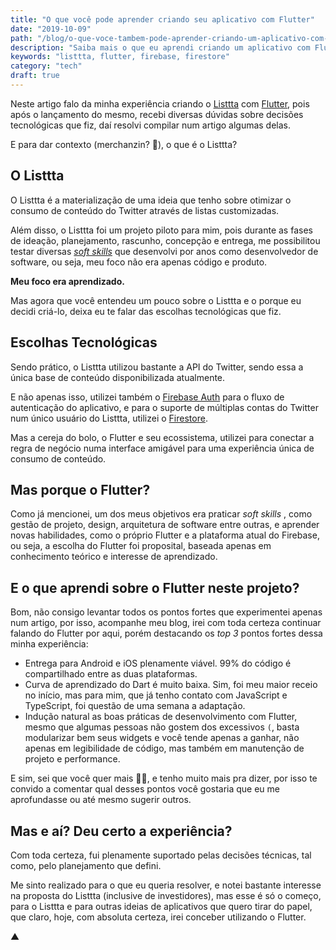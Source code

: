 ```yaml
---
title: "O que você pode aprender criando seu aplicativo com Flutter"
date: "2019-10-09"
path: "/blog/o-que-voce-tambem-pode-aprender-criando-um-aplicativo-com-flutter/"
description: "Saiba mais o que eu aprendi criando um aplicativo com Flutter."
keywords: "listtta, flutter, firebase, firestore"
category: "tech"
draft: true
---
```


Neste artigo falo da minha experiência criando o [Listtta](https://listtta.com/) com [Flutter](https://flutter.dev/), pois após o lançamento do mesmo, recebi diversas dúvidas sobre decisões tecnológicas que fiz, daí resolvi compilar num artigo algumas delas.

E para dar contexto (merchanzin? 🤣), o que é o Listtta?

## O Listtta

O Listtta é a materialização de uma ideia que tenho sobre otimizar o consumo de conteúdo do Twitter através de listas customizadas.

Além disso, o Listtta foi um projeto piloto para mim, pois durante as fases de ideação, planejamento, rascunho, concepção e entrega, me possibilitou testar diversas [_soft skills_](https://hackernoon.com/10-soft-skills-every-developer-needs-66f0cdcfd3f7) que desenvolvi por anos como desenvolvedor de software, ou seja, meu foco não era apenas código e produto.

**Meu foco era aprendizado.**

Mas agora que você entendeu um pouco sobre o Listtta e o porque eu decidi criá-lo, deixa eu te falar das escolhas tecnológicas que fiz.

## Escolhas Tecnológicas

Sendo prático, o Listtta utilizou bastante a API do Twitter, sendo essa a única base de conteúdo disponibilizada atualmente.

E não apenas isso, utilizei também o [Firebase Auth](https://firebase.google.com/docs/auth) para o fluxo de autenticação do aplicativo, e para o suporte de múltiplas contas do Twitter num único usuário do Listtta, utilizei o [Firestore](https://firebase.google.com/docs/firestore).

Mas a cereja do bolo, o Flutter e seu ecossistema, utilizei para conectar a regra de negócio numa interface amigável para uma experiência única de consumo de conteúdo.

## Mas porque o Flutter?

Como já mencionei, um dos meus objetivos era praticar _soft skills_ , como gestão de projeto, design, arquitetura de software entre outras, e aprender novas habilidades, como o próprio Flutter e a plataforma atual do Firebase, ou seja, a escolha do Flutter foi proposital, baseada apenas em conhecimento teórico e interesse de aprendizado.

## E o que aprendi sobre o Flutter neste projeto?

Bom, não consigo levantar todos os pontos fortes que experimentei apenas num artigo, por isso, acompanhe meu blog, irei com toda certeza continuar falando do Flutter por aqui, porém destacando os _top 3_ pontos fortes dessa minha experiência:

- Entrega para Android e iOS plenamente viável. 99% do código é compartilhado entre as duas plataformas.
- Curva de aprendizado do Dart é muito baixa. Sim, foi meu maior receio no início, mas para mim, que já tenho contato com JavaScript e TypeScript, foi questão de uma semana a adaptação.
- Indução natural as boas práticas de desenvolvimento com Flutter, mesmo que algumas pessoas não gostem dos excessivos `(`, basta modularizar bem seus widgets e você tende apenas a ganhar, não apenas em legibilidade de código, mas também em manutenção de projeto e performance.

E sim, sei que você quer mais 🧛‍♂️, e tenho muito mais pra dizer, por isso te convido a comentar qual desses pontos você gostaria que eu me aprofundasse ou até mesmo sugerir outros.

## Mas e aí? Deu certo a experiência?

Com toda certeza, fui plenamente suportado pelas decisões técnicas, tal como, pelo planejamento que defini.

Me sinto realizado para o que eu queria resolver, e notei bastante interesse na proposta do Listtta (inclusive de investidores), mas esse é só o começo, para o Listtta e para outras ideias de aplicativos que quero tirar do papel, que claro, hoje, com absoluta certeza, irei conceber utilizando o Flutter.

▲
